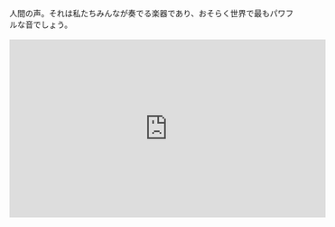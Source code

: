 人間の声。それは私たちみんなが奏でる楽器であり、おそらく世界で最もパワフルな音でしょう。<br><br><iframe
  width="560"
  height="315"
  src="https://www.youtube.com/embed/eIho2S0ZahI?start=13.96&end=16.046&autoplay=1"
  frameborder="0"
  autoplay="1"
/>	The human voice: It's the instrument we all play. It's the most powerful sound
in the world, probably.
戦争を始められるのも、「愛してる」と言えるのも、それだけだ。それなのに、多くの人が、自分が話しても人に聞いてもらえないという経験をしている。<br><br><iframe
  width="560"
  height="315"
  src="https://www.youtube.com/embed/eIho2S0ZahI?start=16.07&end=17.634&autoplay=1"
  frameborder="0"
  autoplay="1"
/>	It's the only one that can start a war
or say "I love you." And yet many people have the experience that when they speak, people
don't listen to them.
それはなぜでしょうか？世界を変えるために、私たちはどのように力強く語ることができるのでしょうか？私が提案したいのは、私たちが手放すべきいくつかの習慣があるということです。<br><br><iframe
  width="560"
  height="315"
  src="https://www.youtube.com/embed/eIho2S0ZahI?start=18.61&end=21.069&autoplay=1"
  frameborder="0"
  autoplay="1"
/>	And why is that? How can we speak powerfully
to make change in the world? What I'd like to suggest, there are a number of habits
that we need to move away from.
皆様に楽しんでいただくために、ここでは話し方の七つの大罪をまとめました。これがすべてを網羅しているとは言いませんが、この七つは、私たち全員が陥りやすい、かなり大きな習慣だと思います。<br><br><iframe
  width="560"
  height="315"
  src="https://www.youtube.com/embed/eIho2S0ZahI?start=21.093&end=23.916&autoplay=1"
  frameborder="0"
  autoplay="1"
/>	I've assembled for your pleasure here
seven deadly sins of speaking. I'm not pretending
this is an exhaustive list, but these seven, I think, are pretty large
habits that we can all fall into.
まず、陰口。その場にいない人の悪口を言うこと。良い習慣ではありませんし、陰口を言っている人は、５分後には私たちのことを陰口を言っているだろうと、私たちはよく分かっています。<br><br><iframe
  width="560"
  height="315"
  src="https://www.youtube.com/embed/eIho2S0ZahI?start=23.94&end=25.798000000000002&autoplay=1"
  frameborder="0"
  autoplay="1"
/>	First, gossip. Speaking ill of somebody
who's not present. Not a nice habit,
and we know perfectly well the person gossiping, five minutes later,
will be gossiping about us.
第二に、批判です。会話の中でこういう人っていますよね。自分が批判されている、そして同時に不十分だと判断されているとわかっていると、人の話を聞くのはとても難しいものです。<br><br><iframe
  width="560"
  height="315"
  src="https://www.youtube.com/embed/eIho2S0ZahI?start=25.822&end=28.186&autoplay=1"
  frameborder="0"
  autoplay="1"
/>	Second, judging. We know people who are like this
in conversation, and it's very hard to listen to somebody if you know that you're being judged
and found wanting at the same time.
第三に、ネガティブな考え方です。これに陥ってしまうことがあります。私の母は、晩年、とてもネガティブになり、聞いているのが辛かったです。<br><br><iframe
  width="560"
  height="315"
  src="https://www.youtube.com/embed/eIho2S0ZahI?start=28.21&end=29.322000000000003&autoplay=1"
  frameborder="0"
  autoplay="1"
/>	Third, negativity. You can fall into this. My mother, in the last years of her life,
became very negative, and it's hard to listen.
ある日、彼女に「今日10月1日だよ」って言ったら、「知ってるわ、嫌になっちゃうわね」って言うんだ。(笑) あまりにもネガティブだと、聞くのがつらいよね。<br><br><iframe
  width="560"
  height="315"
  src="https://www.youtube.com/embed/eIho2S0ZahI?start=29.346&end=33.112&autoplay=1"
  frameborder="0"
  autoplay="1"
/>	I remember one day, I said to her,
"It's October 1 today," and she said, "I know, isn't it dreadful?" (Laughter) It's hard to listen
when somebody's that negative.
（笑）そして、もう一つのネガティブな形、それは不満を言うことです。まあ、これはイギリスの国民的芸術ですね。私たちの国技です。<br><br><iframe
  width="560"
  height="315"
  src="https://www.youtube.com/embed/eIho2S0ZahI?start=33.485&end=34.797&autoplay=1"
  frameborder="0"
  autoplay="1"
/>	(Laughter) And another form
of negativity, complaining. Well, this is the national art of the U.K. It's our national sport.
私たちは天気やスポーツ、政治、あらゆることについて不満を言うけれど、実際、不満を言うことは伝染する不幸なのだ。<br><br><iframe
  width="560"
  height="315"
  src="https://www.youtube.com/embed/eIho2S0ZahI?start=34.821&end=37.666&autoplay=1"
  frameborder="0"
  autoplay="1"
/>	We complain about the weather, sport,
about politics, about everything, but actually, complaining is viral misery.
世の中に明るさや希望を振りまいているわけじゃない。言い訳ばかり。誰でも一度は会ったことがあるだろう。もしかしたら、自分自身がそうだったこともあるかもしれない。<br><br><iframe
  width="560"
  height="315"
  src="https://www.youtube.com/embed/eIho2S0ZahI?start=37.69&end=41.419999999999995&autoplay=1"
  frameborder="0"
  autoplay="1"
/>	It's not spreading sunshine
and lightness in the world. Excuses. We've all met this guy. Maybe we've all been this guy.
中には、責任転嫁ばかりする人がいます。自分の行動に責任を取らず、誰彼構わず責任をなすりつけるんです。そういう人の話は、やっぱり聞く気になれませんよね。<br><br><iframe
  width="560"
  height="315"
  src="https://www.youtube.com/embed/eIho2S0ZahI?start=41.444&end=43.852000000000004&autoplay=1"
  frameborder="0"
  autoplay="1"
/>	Some people have a blamethrower. They just pass it on to everybody else and don't take responsibility
for their actions, and again, hard to listen
to somebody who is being like that.
最後から2番目、7つのうちの6番目、刺繍、誇張。実のところ、時として、私たちの言語を貶める。<br><br><iframe
  width="560"
  height="315"
  src="https://www.youtube.com/embed/eIho2S0ZahI?start=43.876&end=49.108&autoplay=1"
  frameborder="0"
  autoplay="1"
/>	Penultimate, the sixth of the seven, embroidery, exaggeration. It demeans our language,
actually, sometimes.
例えば、本当にすごいものを見つけたとき、それを何と呼べばいいのでしょうか？（笑い）そしてもちろん、この誇張は嘘になり、嘘をついていると分かっている人の話は聞きたくありません。<br><br><iframe
  width="560"
  height="315"
  src="https://www.youtube.com/embed/eIho2S0ZahI?start=49.132&end=51.138999999999996&autoplay=1"
  frameborder="0"
  autoplay="1"
/>	For example, if I see something
that really is awesome, what do I call it? (Laughter) And then, of course,
this exaggeration becomes lying, and we don't want to listen
to people we know are lying to us.
そして最後に、独断主義。事実と意見の混同です。その二つが混ざり合うと、それは風の音を聞いているようなものです。<br><br><iframe
  width="560"
  height="315"
  src="https://www.youtube.com/embed/eIho2S0ZahI?start=51.989&end=54.096999999999994&autoplay=1"
  frameborder="0"
  autoplay="1"
/>	And finally, dogmatism. The confusion of facts with opinions. When those two things get conflated, you're listening into the wind.
あのね、誰かが自分の意見をまるで真実であるかのように押し付けてくるんだよね。あれって、聞くのがつらいんだよ。<br><br><iframe
  width="560"
  height="315"
  src="https://www.youtube.com/embed/eIho2S0ZahI?start=54.7&end=56.79600000000001&autoplay=1"
  frameborder="0"
  autoplay="1"
/>	You know, somebody is bombarding you
with their opinions as if they were true. It's difficult to listen to that.
さて、これが話す上での七つの大罪です。これらは避けるべきだと私が考えていることです。しかし、これについて肯定的な考え方はあるのでしょうか？<br><br><iframe
  width="560"
  height="315"
  src="https://www.youtube.com/embed/eIho2S0ZahI?start=56.82&end=60.7&autoplay=1"
  frameborder="0"
  autoplay="1"
/>	So here they are, seven deadly
sins of speaking. These are things I think we need to avoid. But is there a positive
way to think about this?
はい、あります。もし私たちが自分のスピーチを力強く、そして世界に変化をもたらすものにしたいのであれば、私たちが立つことのできる、本当に強力な四つの礎、基盤があると思います。<br><br><iframe
  width="560"
  height="315"
  src="https://www.youtube.com/embed/eIho2S0ZahI?start=61.771&end=63.491&autoplay=1"
  frameborder="0"
  autoplay="1"
/>	Yes, there is. I'd like to suggest that there are four
really powerful cornerstones, foundations, that we can stand on if we want our speech to be powerful and to make
change in the world.
幸いなことに、これらの文字はある単語を綴っています。その単語は「hail（ヘイル）」で、素晴らしい意味も持っています。空から降ってきて頭に当たるもののことではありません。<br><br><iframe
  width="560"
  height="315"
  src="https://www.youtube.com/embed/eIho2S0ZahI?start=63.515&end=65.899&autoplay=1"
  frameborder="0"
  autoplay="1"
/>	Fortunately, these things spell a word. The word is "hail," and it has
a great definition as well. I'm not talking about the stuff
that falls from the sky and hits you on the head.
私が言っているのはこの定義、つまり熱烈に迎えたり、賞賛したりすることです。もし私たちがこの四つの柱の上に立つなら、私たちの言葉はそのように受け入れられるだろうと私は考えています。<br><br><iframe
  width="560"
  height="315"
  src="https://www.youtube.com/embed/eIho2S0ZahI?start=65.923&end=67.855&autoplay=1"
  frameborder="0"
  autoplay="1"
/>	I'm talking about this definition, to greet or acclaim enthusiastically, which is how I think
our words will be received if we stand on these four things.
では、彼らは何を意味するのでしょうか？当ててみてください。Hは、もちろん正直さ（honesty）です。言うことに偽りがなく、率直で明瞭であること。<br><br><iframe
  width="560"
  height="315"
  src="https://www.youtube.com/embed/eIho2S0ZahI?start=67.879&end=72.00500000000001&autoplay=1"
  frameborder="0"
  autoplay="1"
/>	So what do they stand for? See if you can guess. The H, honesty, of course, being true in what you say,
being straight and clear.
Aは「真正性」、つまり自分自身であること。友人がそれを「自分の真実に立っていること」と表現していましたが、とても素敵な言い方だと思います。<br><br><iframe
  width="560"
  height="315"
  src="https://www.youtube.com/embed/eIho2S0ZahI?start=72.029&end=73.905&autoplay=1"
  frameborder="0"
  autoplay="1"
/>	The A is authenticity,
just being yourself. A friend of mine described it as
standing in your own truth, which I think is a lovely way to put it.
「I」は誠実さ。それは、自分の言葉に責任を持ち、言ったことを実行し、人々が信頼できる人物であることです。<br><br><iframe
  width="560"
  height="315"
  src="https://www.youtube.com/embed/eIho2S0ZahI?start=74.447&end=75.735&autoplay=1"
  frameborder="0"
  autoplay="1"
/>	The I is integrity, being your word, actually doing what you say, and being somebody people can trust.
そして、Lは愛です。ロマンチックな愛という意味ではありませんが、人々の幸せを願うという意味です。理由は二つあります。まず第一に、絶対的な正直さが必ずしも私たちが望むものではないと思うからです。<br><br><iframe
  width="560"
  height="315"
  src="https://www.youtube.com/embed/eIho2S0ZahI?start=75.759&end=78.796&autoplay=1"
  frameborder="0"
  autoplay="1"
/>	And the L is love. I don't mean romantic love, but I do mean wishing people
well, for two reasons. First of all, I think absolute honesty
may not be what we want.
いやもう、
今朝はひどい顔してるね。…言い過ぎかな。愛があれば、
正直さは素晴らしいことだけどね。<br><br><iframe
  width="560"
  height="315"
  src="https://www.youtube.com/embed/eIho2S0ZahI?start=78.82&end=80.142&autoplay=1"
  frameborder="0"
  autoplay="1"
/>	I mean, my goodness,
you look ugly this morning. Perhaps that's not necessary. Tempered with love, of course,
honesty is a great thing.
でも、本当に誰かの幸せを願っているなら、同時にその人を裁くのはとても難しい。というか、その二つを同時にできるのかどうかさえ、私にはわからない。<br><br><iframe
  width="560"
  height="315"
  src="https://www.youtube.com/embed/eIho2S0ZahI?start=80.166&end=82.899&autoplay=1"
  frameborder="0"
  autoplay="1"
/>	But also, if you're really
wishing somebody well, it's very hard to judge
them at the same time. I'm not even sure you can do
those two things simultaneously.
なるほど。結局は、何を言うか、そして昔の歌にもあるように、何を言うかだけでなく、どのように言うか、ということですね。<br><br><iframe
  width="560"
  height="315"
  src="https://www.youtube.com/embed/eIho2S0ZahI?start=82.923&end=85.016&autoplay=1"
  frameborder="0"
  autoplay="1"
/>	So hail. Also, now that's what you say, and it's like the old song,
it is what you say, it's also the way that you say it.
あなたは素晴らしい道具箱を持っています。この道具は信じられないほど素晴らしいものですが、ほとんどの人が一度も開けたことのない道具箱なのです。<br><br><iframe
  width="560"
  height="315"
  src="https://www.youtube.com/embed/eIho2S0ZahI?start=85.04&end=87.238&autoplay=1"
  frameborder="0"
  autoplay="1"
/>	You have an amazing toolbox. This instrument is incredible, and yet this is a toolbox
that very few people have ever opened.
今から少しお時間をいただいて、あなたがお持ち帰りになって、遊んでみたくなるような、そしてあなたのスピーチ力を高めるようなツールをいくつか取り出してみましょう。<br><br><iframe
  width="560"
  height="315"
  src="https://www.youtube.com/embed/eIho2S0ZahI?start=87.262&end=89.611&autoplay=1"
  frameborder="0"
  autoplay="1"
/>	I'd like to have a little rummage
in there with you now and just pull a few tools out that you might like to take
away and play with, which will increase
the power of your speaking.
例えば、声区について考えてみましょう。裏声は普段あまり役に立たないかもしれませんが、その中間にも声区があるんです。<br><br><iframe
  width="560"
  height="315"
  src="https://www.youtube.com/embed/eIho2S0ZahI?start=89.635&end=90.90700000000001&autoplay=1"
  frameborder="0"
  autoplay="1"
/>	Register, for example. Now, falsetto register may not
be very useful most of the time, but there's a register in between.
ボイストレーナーの皆さんに向けて、あまり専門的な話はしません。しかし、自分の声の位置を特定することはできます。<br><br><iframe
  width="560"
  height="315"
  src="https://www.youtube.com/embed/eIho2S0ZahI?start=90.931&end=93.451&autoplay=1"
  frameborder="0"
  autoplay="1"
/>	I'm not going to get very
technical about this for any of you who are voice coaches. You can locate your voice, however.
だから、もし私が鼻声で話すと、
違いがわかると思います。もし喉の奥で話すと、普段私たちが話す時のように聞こえます。<br><br><iframe
  width="560"
  height="315"
  src="https://www.youtube.com/embed/eIho2S0ZahI?start=93.475&end=97.518&autoplay=1"
  frameborder="0"
  autoplay="1"
/>	So if I talk up here in my nose,
you can hear the difference. If I go down here in my throat, which is where most of us
speak from most of the time.
でも、重厚感が欲しいなら、胸のあたりまで声を落とす必要があります。違いがわかりますか？低い声の政治家を選ぶ傾向があるのは事実です。なぜなら、声の低さを権力や威厳と結びつけて考えるからです。<br><br><iframe
  width="560"
  height="315"
  src="https://www.youtube.com/embed/eIho2S0ZahI?start=97.542&end=98.953&autoplay=1"
  frameborder="0"
  autoplay="1"
/>	But if you want weight, you need to go down here to the chest. You hear the difference? We vote for politicians
with lower voices, it's true, because we associate depth with power and with authority.
それが声区です。そして音色があります。それは声の感じ方です。研究でも示されているように、私たちはリッチで、滑らかで、温かい、まるでホットチョコレートのような声を好みます。<br><br><iframe
  width="560"
  height="315"
  src="https://www.youtube.com/embed/eIho2S0ZahI?start=98.977&end=102.411&autoplay=1"
  frameborder="0"
  autoplay="1"
/>	That's register. Then we have timbre. It's the way your voice feels. Again, the research shows that we prefer voices
which are rich, smooth, warm, like hot chocolate.
もしそれがあなたに合わなくても、
それで終わりじゃない。訓練すればいい。ボイストレーナーを雇いに行きましょう。<br><br><iframe
  width="560"
  height="315"
  src="https://www.youtube.com/embed/eIho2S0ZahI?start=102.435&end=104.531&autoplay=1"
  frameborder="0"
  autoplay="1"
/>	Well if that's not you,
that's not the end of the world, because you can train. Go and get a voice coach.
そして、呼吸法や姿勢、それに声の音色を改善するエクササイズによって、驚くほど様々なことができるのです。<br><br><iframe
  width="560"
  height="315"
  src="https://www.youtube.com/embed/eIho2S0ZahI?start=104.555&end=107.18700000000001&autoplay=1"
  frameborder="0"
  autoplay="1"
/>	And there are amazing things you can do with breathing, with posture,
and with exercises to improve the timbre of your voice.
次に韻律。私は韻律が大好きです。これは、意味を伝えるために私たちが使う、歌のような、メタ言語です。<br><br><iframe
  width="560"
  height="315"
  src="https://www.youtube.com/embed/eIho2S0ZahI?start=108.292&end=110.024&autoplay=1"
  frameborder="0"
  autoplay="1"
/>	Then prosody. I love prosody. This is the sing-song, the meta-language that we use in order to impart meaning.
会話において意味を伝えるための基本となるものです。抑揚が全くないと、単調な話し方をする人は本当に聞き取りにくいものです。<br><br><iframe
  width="560"
  height="315"
  src="https://www.youtube.com/embed/eIho2S0ZahI?start=110.048&end=111.372&autoplay=1"
  frameborder="0"
  autoplay="1"
/>	It's root one for meaning in conversation. People who speak all on one note
are really quite hard to listen to if they don't have any prosody at all.
それが、「単調」という言葉の由来です。あるいは、モノトーン、単調さですね。また、反復的な韻律が入ってきて、すべての文が、実際には質問ではないのに、まるで質問であるかのように終わる、つまり、それは陳述であるのに、ですか？<br><br><iframe
  width="560"
  height="315"
  src="https://www.youtube.com/embed/eIho2S0ZahI?start=111.396&end=112.972&autoplay=1"
  frameborder="0"
  autoplay="1"
/>	That's where the word
"monotonic" comes from, or monotonous, monotone. Also, we have repetitive
prosody now coming in, where every sentence ends
as if it were a question when it's actually not
a question, it's a statement?
（笑）そして、それを繰り返すと、プロソディを通してコミュニケーションする能力を制限してしまうことになります。それは残念だと思うので、その癖を直すようにしてみましょう。<br><br><iframe
  width="560"
  height="315"
  src="https://www.youtube.com/embed/eIho2S0ZahI?start=112.996&end=115.466&autoplay=1"
  frameborder="0"
  autoplay="1"
/>	(Laughter) And if you repeat that one, it's actually restricting your ability
to communicate through prosody, which I think is a shame, so let's try and break that habit.
ペース。私は何かを本当に早く言うことで非常に興奮したり、強調するためにゆっくりと話したりすることができます。そして、その最後に、もちろん、私たちの古くからの友人である沈黙があります。<br><br><iframe
  width="560"
  height="315"
  src="https://www.youtube.com/embed/eIho2S0ZahI?start=115.49&end=117.69399999999999&autoplay=1"
  frameborder="0"
  autoplay="1"
/>	Pace. I can get very excited by saying
something really quickly, or I can slow right down to emphasize, and at the end of that, of course,
is our old friend silence.
会話の中に少し沈黙があっても、別に悪いことじゃないですよね？えーとか、あーとかで埋めなくてもいいんですから。<br><br><iframe
  width="560"
  height="315"
  src="https://www.youtube.com/embed/eIho2S0ZahI?start=117.718&end=120.022&autoplay=1"
  frameborder="0"
  autoplay="1"
/>	There's nothing wrong with a bit
of silence in a talk, is there? We don't have to fill it with ums and ahs.
それは非常に強力な効果を発揮することがあります。もちろん、ピッチはしばしばペースと組み合わせて興奮を示すために用いられますが、ピッチだけでも同じ効果を得ることができます。<br><br><iframe
  width="560"
  height="315"
  src="https://www.youtube.com/embed/eIho2S0ZahI?start=120.046&end=122.95800000000001&autoplay=1"
  frameborder="0"
  autoplay="1"
/>	It can be very powerful. Of course, pitch often
goes along with pace to indicate arousal, but you
can do it just with pitch.
私の鍵、どこに置いたの？（声高に）私の鍵、どこに置いたの？ほら、言い方でちょっと意味合いが変わってくるでしょ。<br><br><iframe
  width="560"
  height="315"
  src="https://www.youtube.com/embed/eIho2S0ZahI?start=122.982&end=124.78&autoplay=1"
  frameborder="0"
  autoplay="1"
/>	Where did you leave my keys? (Higher pitch) Where did you
leave my keys? So, slightly different meaning
in those two deliveries.
そして最後に、音量です。（大声で）音量を活用することで、私は本当に興奮してしまうんです。もし誰かを驚かせてしまったら、ごめんなさい。<br><br><iframe
  width="560"
  height="315"
  src="https://www.youtube.com/embed/eIho2S0ZahI?start=124.804&end=128.186&autoplay=1"
  frameborder="0"
  autoplay="1"
/>	And finally, volume. (Loud) I can get really excited
by using volume. Sorry about that, if I startled anybody.
あるいは、私が本当に注意を引くために、とても静かにすることもできます。常に発信し続ける人がいますが、そうならないように心がけてください。<br><br><iframe
  width="560"
  height="315"
  src="https://www.youtube.com/embed/eIho2S0ZahI?start=128.21&end=130.614&autoplay=1"
  frameborder="0"
  autoplay="1"
/>	Or, I can have you really pay attention
by getting very quiet. Some people broadcast the whole time. Try not to do that.
それはソドキャスティングと呼ばれています。（笑）周囲の人々に、無神経かつ配慮なく自分の音を押し付ける行為です。<br><br><iframe
  width="560"
  height="315"
  src="https://www.youtube.com/embed/eIho2S0ZahI?start=130.638&end=133.906&autoplay=1"
  frameborder="0"
  autoplay="1"
/>	That's called sodcasting, (Laughter) Imposing your sound on people around you
carelessly and inconsiderately.
いただけないね。もちろん、これが一番問題になるのは、本当に重要なことをしなければならない時だ。<br><br><iframe
  width="560"
  height="315"
  src="https://www.youtube.com/embed/eIho2S0ZahI?start=133.93&end=135.196&autoplay=1"
  frameborder="0"
  autoplay="1"
/>	Not nice. Of course, where this all comes
into play most of all is when you've got something
really important to do.
このような舞台に立って、人々に話をしているかもしれません。プロポーズ、昇給の交渉、結婚式のスピーチかもしれません。<br><br><iframe
  width="560"
  height="315"
  src="https://www.youtube.com/embed/eIho2S0ZahI?start=135.22&end=137.816&autoplay=1"
  frameborder="0"
  autoplay="1"
/>	It might be standing on a stage like this
and giving a talk to people. It might be proposing marriage, asking for a raise, a wedding speech.
それが何であれ、本当に重要なことなら、このツールボックスと、それが実際に動くエンジンについて、きちんと調べてみるべきです。どんなエンジンも、暖機運転なしではうまく動きませんから。<br><br><iframe
  width="560"
  height="315"
  src="https://www.youtube.com/embed/eIho2S0ZahI?start=137.84&end=141.276&autoplay=1"
  frameborder="0"
  autoplay="1"
/>	Whatever it is, if it's really important, you owe it to yourself
to look at this toolbox and the engine that it's going to work on, and no engine works well
without being warmed up.
声の準備運動をしましょう。 実は、そのやり方をお見せします。 皆さん、少しの間立っていただけますか？<br><br><iframe
  width="560"
  height="315"
  src="https://www.youtube.com/embed/eIho2S0ZahI?start=141.3&end=144.299&autoplay=1"
  frameborder="0"
  autoplay="1"
/>	Warm up your voice. Actually, let me show you how to do that. Would you all like to stand
up for a moment?
これから、私が講演前に必ず行う6つの発声練習をご紹介します。大切な人に話をする前には、必ずこれらをやってみてください。<br><br><iframe
  width="560"
  height="315"
  src="https://www.youtube.com/embed/eIho2S0ZahI?start=144.323&end=146.56300000000002&autoplay=1"
  frameborder="0"
  autoplay="1"
/>	I'm going to show you the six vocal warm-up exercises
that I do before every talk I ever do. Any time you're going to talk
to anybody important, do these.
まず、手を上げて、息を大きく吸って、そして、はーっと、ため息をつくように、そうです。もう一回。はー、とても良いです。では、次に唇を温めます。バー、バー、バー、バー、バー、バー、バー、バー、と発音します。とても良いです。<br><br><iframe
  width="560"
  height="315"
  src="https://www.youtube.com/embed/eIho2S0ZahI?start=147.688&end=151.29899999999998&autoplay=1"
  frameborder="0"
  autoplay="1"
/>	First, arms up, deep breath in, and sigh out, ahhhhh, like that. One more time. Ahhhh, very good. Now we're going to warm up our lips, and we're going to go Ba, Ba, Ba, Ba, Ba, Ba, Ba, Ba. Very good.
さあ、ブルブルブルブル、子供の頃みたいに。ブルブル。唇が動き出してきたはずです。次は舌を大きく動かして、ラ、ラ、ラ、ラ、ラ、ラ、ラ、ラ、ラ。<br><br><iframe
  width="560"
  height="315"
  src="https://www.youtube.com/embed/eIho2S0ZahI?start=151.323&end=153.238&autoplay=1"
  frameborder="0"
  autoplay="1"
/>	And now, brrrrrrrrrr, just like when you were a kid. Brrrr. Now your lips
should be coming alive. We're going to do the tongue next with exaggerated la, la, la,
la, la, la, la, la, la.
素晴らしい。本当に上手になってきたね。そして、巻き舌をするんだ。「Rrrrrrr」って。それはまるで舌のシャンパンだ。<br><br><iframe
  width="560"
  height="315"
  src="https://www.youtube.com/embed/eIho2S0ZahI?start=153.262&end=154.739&autoplay=1"
  frameborder="0"
  autoplay="1"
/>	Beautiful. You're getting
really good at this. And then, roll an R. Rrrrrrr. That's like champagne for the tongue.
最後に、もし一つだけしかできないとしたら、プロたちはこれを「サイレン」と呼んでいます。これは本当に効果的です。「we（ウィー）」から始まり、「aw（オー）」へと変化します。<br><br><iframe
  width="560"
  height="315"
  src="https://www.youtube.com/embed/eIho2S0ZahI?start=154.763&end=158.43&autoplay=1"
  frameborder="0"
  autoplay="1"
/>	Finally, and if I can only do one, the pros call this the siren. It's really good. It starts
with "we" and goes to "aw."
「ウィー」は高く、「オー」は低く。だから、「ウィーオーー」、「ウィーオーー」って感じで。素晴らしい。皆さん、拍手をお願いします。<br><br><iframe
  width="560"
  height="315"
  src="https://www.youtube.com/embed/eIho2S0ZahI?start=158.454&end=160.523&autoplay=1"
  frameborder="0"
  autoplay="1"
/>	The "we" is high, the "aw" is low. So you go, weeeaawww, weeeaawww. Fantastic. Give yourselves
a round of applause.
どうぞお座りください、ありがとうございます。（拍手）次にお話しされるときは、今のを事前にやってくださいね。では、締めくくりとして、これについて少しだけ状況を説明させてください。<br><br><iframe
  width="560"
  height="315"
  src="https://www.youtube.com/embed/eIho2S0ZahI?start=160.547&end=163.564&autoplay=1"
  frameborder="0"
  autoplay="1"
/>	Take a seat, thank you. (Applause) Next time you speak, do those in advance. Now let me just put this
in context to close.
これは重要な点です。私たちは今、こういう状況にいるんですよね？騒音とひどい音響の中で、そもそも聞く耳を持たない人々に、うまく言葉が伝わらないという状況です。<br><br><iframe
  width="560"
  height="315"
  src="https://www.youtube.com/embed/eIho2S0ZahI?start=163.588&end=165.99699999999999&autoplay=1"
  frameborder="0"
  autoplay="1"
/>	This is a serious point here. This is where we are now, right? We speak not very well to people who simply aren't listening in an environment that's all
about noise and bad acoustics.
私はこれまでこの舞台で、それについて様々な段階でお話してきました。もし私たちが、意識的に耳を傾けてくれる人々に対して、ふさわしい環境の中で力強く語りかけていたとしたら、世界はどうなるでしょうか？<br><br><iframe
  width="560"
  height="315"
  src="https://www.youtube.com/embed/eIho2S0ZahI?start=166.021&end=168.86599999999999&autoplay=1"
  frameborder="0"
  autoplay="1"
/>	I have talked about that on this stage
in different phases. What would the world be like if we were speaking powerfully to people who were listening consciously in environments which were
actually fit for purpose?
あるいは、もう少し話を広げて、もし私たちが意識的に音を作り出し、意識的に音を消費し、音のためにすべての環境を意識的にデザインするとしたら、世界はどのようなものになるでしょうか？<br><br><iframe
  width="560"
  height="315"
  src="https://www.youtube.com/embed/eIho2S0ZahI?start=168.89&end=170.14899999999997&autoplay=1"
  frameborder="0"
  autoplay="1"
/>	Or to make that a bit larger, what would the world be like if we were creating sound consciously and consuming sound consciously and designing all our environments consciously for sound?
それは、とても美しい世界でしょうね。そして、お互いを理解し合うことが当たり前の世界。それは広める価値のある考えだと思います。<br><br><iframe
  width="560"
  height="315"
  src="https://www.youtube.com/embed/eIho2S0ZahI?start=170.458&end=175.95&autoplay=1"
  frameborder="0"
  autoplay="1"
/>	That would be a world
that does sound beautiful, and one where understanding
would be the norm, and that is an idea worth spreading.
ありがとうございます。（拍手）<br><br><iframe
  width="560"
  height="315"
  src="https://www.youtube.com/embed/eIho2S0ZahI?start=175.974&end=178.396&autoplay=1"
  frameborder="0"
  autoplay="1"
/>	Thank you. (Applause)
